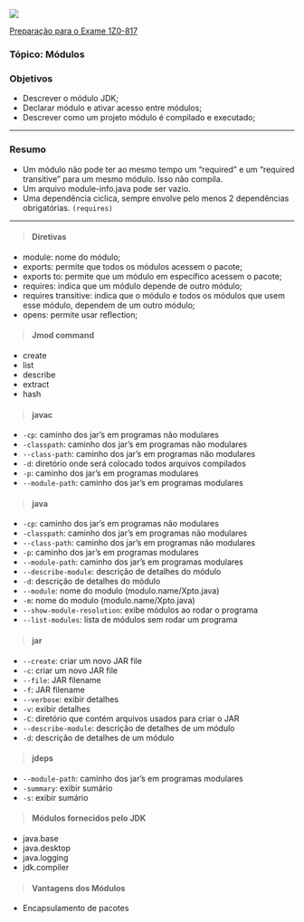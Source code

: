 ![](https://github.com/ocpjp-study/modules/blob/main/ocpjp.png)

[Preparação para o Exame 1Z0-817](https://education.oracle.com/pt_BR/upgrade-ocp-java-6-7-8-to-java-se-11-developer/pexam_1Z0-817)

### Tópico: Módulos

### Objetivos
- Descrever o módulo JDK;
- Declarar módulo e ativar acesso entre módulos;
- Descrever como um projeto módulo é compilado e executado;

<hr>

### Resumo
- Um módulo não pode ter ao mesmo tempo um “required” e um “required transitive” para um mesmo módulo. Isso não compila.
- Um arquivo module-info.java pode ser vazio.
- Uma dependência ciclica, sempre envolve pelo menos 2 dependências obrigatórias. `(requires)`

<hr>

> #### **Diretivas**
  - module: nome do módulo;
  - exports: permite que todos os módulos acessem o pacote;
  - exports <package> to: permite que um módulo em específico acessem o pacote;
  - requires: indica que um módulo depende de outro módulo;
  - requires transitive: indica que o módulo e todos os módulos que usem esse módulo, dependem de um outro módulo;
  - opens: permite usar reflection; 
  
> #### **Jmod command**
  - create
  - list
  - describe
  - extract 
  - hash
  
> #### **javac**
  - `-cp`: caminho dos jar’s em programas não modulares
  - `-classpath`: caminho dos jar’s em programas não modulares
  - `--class-path`: caminho dos jar’s em programas não modulares
  - `-d`: diretório onde será colocado todos arquivos compilados
  - `-p`: caminho dos jar’s em programas modulares
  - `--module-path`: caminho dos jar’s em programas modulares  

> #### **java**
  - `-cp`: caminho dos jar’s em programas não modulares
  - `-classpath`: caminho dos jar’s em programas não modulares
  - `--class-path`: caminho dos jar’s em programas não modulares
  - `-p`: caminho dos jar’s em programas modulares
  - `--module-path`: caminho dos jar’s em programas modulares
  - `--describe-module`: descrição de detalhes do módulo
  - `-d`: descrição de detalhes do módulo
  - `--module`: nome do modulo (modulo.name/Xpto.java)
  - `-m`: nome do modulo (modulo.name/Xpto.java)
  - `--show-module-resolution`: exibe módulos ao rodar o programa
  - `--list-modules`: lista de módulos sem rodar um programa

> #### **jar**
  - `--create`: criar um novo JAR file
  - `-c`: criar um novo JAR file
  - `--file`: JAR filename
  - `-f`: JAR filename
  - `--verbose`: exibir detalhes
  - `-v`: exibir detalhes
  - `-C`: diretório que contém arquivos usados para criar o JAR
  - `--describe-module`: descrição de detalhes de um módulo
  - `-d`: descrição de detalhes de um módulo

> #### **jdeps**
  - `--module-path`: caminho dos jar’s em programas modulares
  - `-summary`: exibir sumário
  - `-s`: exibir sumário


> #### **Módulos fornecidos pelo JDK**
  - java.base
  - java.desktop
  - java.logging
  - jdk.compiler

> #### **Vantagens dos Módulos**
  - Encapsulamento de pacotes
